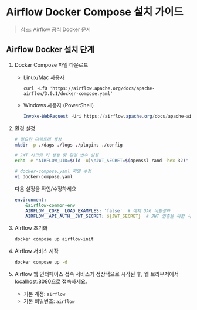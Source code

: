# Airflow Docker Compose 설치 가이드

> 참조: Airflow 공식 Docker 문서

## Airflow Docker 설치 단계

1. Docker Compose 파일 다운로드

    * Linux/Mac 사용자

        ```shell
        curl -LfO 'https://airflow.apache.org/docs/apache-airflow/3.0.1/docker-compose.yaml'
        ```

    * Windows 사용자 (PowerShell)

        ```powershell
        Invoke-WebRequest -Uri https://airflow.apache.org/docs/apache-airflow/3.0.1/docker-compose.yaml -OutFile 'docker-compose.yaml'
        ```

2. 환경 설정

    ```bash
    # 필요한 디렉토리 생성
    mkdir -p ./dags ./logs ./plugins ./config
    
    # JWT 시크릿 키 생성 및 환경 변수 설정
    echo -e "AIRFLOW_UID=$(id -u)\nJWT_SECRET=$(openssl rand -hex 32)" > .env
    ```

    ```bash
    # docker-compose.yaml 파일 수정
    vi docker-compose.yaml
    ```

    다음 설정을 확인/수정하세요

    ```yaml
    environment:
        &airflow-common-env
        AIRFLOW__CORE__LOAD_EXAMPLES: 'false'  # 예제 DAG 비활성화
        AIRFLOW__API_AUTH__JWT_SECRET: ${JWT_SECRET}  # JWT 인증을 위한 시크릿 키
    ```

3. Airflow 초기화

    ```bash
    docker compose up airflow-init
    ```

4. Airflow 서비스 시작

    ```bash
    docker compose up -d
    ```

5. Airflow 웹 인터페이스 접속
    서비스가 정상적으로 시작된 후, 웹 브라우저에서 [localhost:8080](http://localhost:8080)으로 접속하세요.

    * 기본 계정: `airflow`
    * 기본 비밀번호: `airflow`
